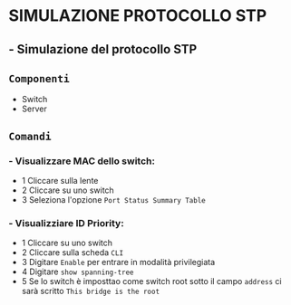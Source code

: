 # SIMULAZIONE PROTOCOLLO STP
## - Simulazione del protocollo STP
## `Componenti`
- Switch
- Server
## `Comandi`
### - Visualizzare MAC dello switch:
  -  1 Cliccare sulla lente
  -  2 Cliccare su uno switch
  -  3 Seleziona l'opzione `Port Status Summary Table`
### - Visualizziare ID Priority:
  -  1 Cliccare su uno switch
  -  2 Cliccare sulla scheda `CLI`
  -  3 Digitare `Enable` per entrare in modalità privilegiata
  -  4 Digitare `show spanning-tree`
  -  5 Se lo switch è imposttao come switch root sotto il campo `address` ci sarà scritto `This bridge is the root`
